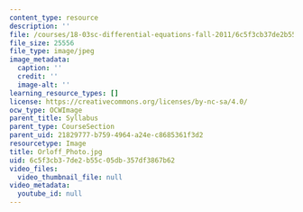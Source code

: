 ```yaml
---
content_type: resource
description: ''
file: /courses/18-03sc-differential-equations-fall-2011/6c5f3cb37de2b55c05db357df3867b62_Orloff_Photo.jpg
file_size: 25556
file_type: image/jpeg
image_metadata:
  caption: ''
  credit: ''
  image-alt: ''
learning_resource_types: []
license: https://creativecommons.org/licenses/by-nc-sa/4.0/
ocw_type: OCWImage
parent_title: Syllabus
parent_type: CourseSection
parent_uid: 21829777-b759-4964-a24e-c8685361f3d2
resourcetype: Image
title: Orloff_Photo.jpg
uid: 6c5f3cb3-7de2-b55c-05db-357df3867b62
video_files:
  video_thumbnail_file: null
video_metadata:
  youtube_id: null
---
```

